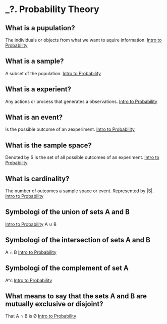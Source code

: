 # _?. Probability Theory

## What is a pupulation?
The individuals or objects from what we want to aquire information.
[Intro to Probability]()


## What is a sample?
A subset of the population.
[Intro to Probability]()

## What is a experient?
Any actions or process that generates a observations.
[Intro to Probability]()

## What is an event?
Is the possible outcome of an aexperiment.
[Intro to Probability]()

## What is the sample space?
Denoted by S is the set of all possible outcomes of an experiment.
[Intro to Probability]()

## What is cardinality?
The number of outcomes a sample space or event. Represented by |S|.
[Intro to Probability]()

## Symbologi of the union of sets A and B

[Intro to Probability]()
A ∪ B
## Symbologi of the intersection of sets A and B
A ∩ B
[Intro to Probability]()

## Symbologi of the complement of set A 
A^c
[Intro to Probability]()

## What means to say that the sets A and B are mutually exclusive or disjoint?
That A ∩ B is Ø
[Intro to Probability]()